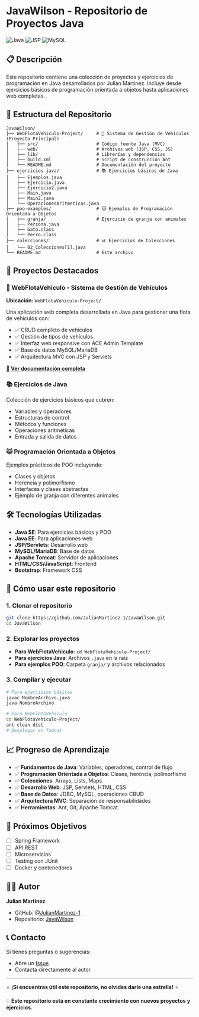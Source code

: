# JavaWilson - Repositorio de Proyectos Java

![Java](https://img.shields.io/badge/Java-ED8B00?style=for-the-badge&logo=java&logoColor=white)
![JSP](https://img.shields.io/badge/JSP-007396?style=for-the-badge&logo=java&logoColor=white)
![MySQL](https://img.shields.io/badge/MySQL-4479A1?style=for-the-badge&logo=mysql&logoColor=white)

## 📋 Descripción

Este repositorio contiene una colección de proyectos y ejercicios de programación en Java desarrollados por Julian Martinez. Incluye desde ejercicios básicos de programación orientada a objetos hasta aplicaciones web completas.

## 📁 Estructura del Repositorio

```
JavaWilson/
├── WebFlotaVehiculo-Project/     # 🚗 Sistema de Gestión de Vehículos (Proyecto Principal)
│   ├── src/                      # Código fuente Java (MVC)
│   ├── web/                      # Archivos web (JSP, CSS, JS)
│   ├── lib/                      # Librerías y dependencias
│   ├── build.xml                 # Script de construcción Ant
│   └── README.md                 # Documentación del proyecto
├── ejercicios-java/              # 📚 Ejercicios básicos de Java
│   ├── Ejemplos.java
│   ├── Ejercicio.java
│   ├── Ejercicio2.java
│   ├── Main.java
│   ├── Main2.java
│   └── OperacionesAritmeticas.java
├── poo-examples/                 # 🐱 Ejemplos de Programación Orientada a Objetos
│   ├── granja/                   # Ejercicio de granja con animales
│   ├── Persona.java
│   ├── Gato.class
│   └── Perro.class
├── colecciones/                  # 📊 Ejercicios de Colecciones
│   └── 02_Colecciones[1].java
└── README.md                     # Este archivo
```

## 🚀 Proyectos Destacados

### 🚗 WebFlotaVehiculo - Sistema de Gestión de Vehículos
**Ubicación:** `WebFlotaVehiculo-Project/`

Una aplicación web completa desarrollada en Java para gestionar una flota de vehículos con:
- ✅ CRUD completo de vehículos
- ✅ Gestión de tipos de vehículos
- ✅ Interfaz web responsive con ACE Admin Template
- ✅ Base de datos MySQL/MariaDB
- ✅ Arquitectura MVC con JSP y Servlets

**[📖 Ver documentación completa](./WebFlotaVehiculo-Project/README.md)**

### 📚 Ejercicios de Java
Colección de ejercicios básicos que cubren:
- Variables y operadores
- Estructuras de control
- Métodos y funciones
- Operaciones aritméticas
- Entrada y salida de datos

### 🐱 Programación Orientada a Objetos
Ejemplos prácticos de POO incluyendo:
- Clases y objetos
- Herencia y polimorfismo
- Interfaces y clases abstractas
- Ejemplo de granja con diferentes animales

## 🛠️ Tecnologías Utilizadas

- **Java SE**: Para ejercicios básicos y POO
- **Java EE**: Para aplicaciones web
- **JSP/Servlets**: Desarrollo web
- **MySQL/MariaDB**: Base de datos
- **Apache Tomcat**: Servidor de aplicaciones
- **HTML/CSS/JavaScript**: Frontend
- **Bootstrap**: Framework CSS

## 🚀 Cómo usar este repositorio

### 1. Clonar el repositorio
```bash
git clone https://github.com/JulianMartinez-1/JavaWilson.git
cd JavaWilson
```

### 2. Explorar los proyectos
- **Para WebFlotaVehiculo**: `cd WebFlotaVehiculo-Project/`
- **Para ejercicios Java**: Archivos `.java` en la raíz
- **Para ejemplos POO**: Carpeta `granja/` y archivos relacionados

### 3. Compilar y ejecutar
```bash
# Para ejercicios básicos
javac NombreArchivo.java
java NombreArchivo

# Para WebFlotaVehiculo
cd WebFlotaVehiculo-Project/
ant clean dist
# Desplegar en Tomcat
```

## 📈 Progreso de Aprendizaje

- ✅ **Fundamentos de Java**: Variables, operadores, control de flujo
- ✅ **Programación Orientada a Objetos**: Clases, herencia, polimorfismo
- ✅ **Colecciones**: Arrays, Lists, Maps
- ✅ **Desarrollo Web**: JSP, Servlets, HTML, CSS
- ✅ **Base de Datos**: JDBC, MySQL, operaciones CRUD
- ✅ **Arquitectura MVC**: Separación de responsabilidades
- ✅ **Herramientas**: Ant, Git, Apache Tomcat

## 🎯 Próximos Objetivos

- [ ] Spring Framework
- [ ] API REST
- [ ] Microservicios
- [ ] Testing con JUnit
- [ ] Docker y contenedores

## 👨‍💻 Autor

**Julian Martinez**
- GitHub: [@JulianMartinez-1](https://github.com/JulianMartinez-1)
- Repositorio: [JavaWilson](https://github.com/JulianMartinez-1/JavaWilson)

## 📞 Contacto

Si tienes preguntas o sugerencias:
- Abre un [Issue](https://github.com/JulianMartinez-1/JavaWilson/issues)
- Contacta directamente al autor

---

⭐ **¡Si encuentras útil este repositorio, no olvides darle una estrella!** ⭐

💡 **Este repositorio está en constante crecimiento con nuevos proyectos y ejercicios.**
